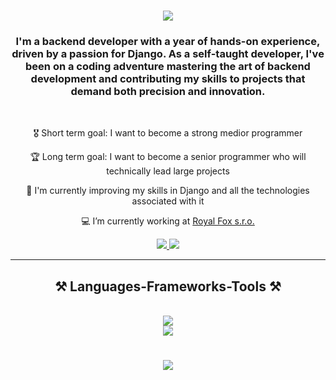 <h1 align="center">
    <img src="https://readme-typing-svg.herokuapp.com/?font=Righteous&size=35&center=true&vCenter=true&width=500&height=70&duration=4000&lines=Hi+There!+👋;+I'm+Adrián+Horváth!;" />
</h1>

<h3 align="center">I'm a backend developer with a year of hands-on experience, driven by a passion for Django.  As a self-taught developer, I've been on a coding adventure mastering the art of backend development and contributing my skills to projects that demand both precision and innovation.</h3>

<br/>

<div align="center">
 
🎖️ Short term goal: I want to become a strong medior programmer
 
🏆 Long term goal: I want to become a senior programmer who will technically lead large projects

🌱 I'm currently improving my skills in Django and all the technologies associated with it

💻 I’m currently working at <a href="https://www.royal-fox.cz/"> Royal Fox s.r.o. </a>
 
 </div>
 
<div align="center"> 
  <a href="mailto:adrian.horvath.ah8@gmail.com">
    <img src="https://img.shields.io/badge/Gmail-333333?style=for-the-badge&logo=gmail&logoColor=red" />
  </a>
  <a href="https://www.linkedin.com/in/adrian-horvath" target="_blank">
    <img src="https://img.shields.io/badge/LinkedIn-0077B5?style=for-the-badge&logo=linkedin&logoColor=white" target="_blank" />
  </a>
</div>

 <hr/>
 
<h2 align="center">⚒️ Languages-Frameworks-Tools ⚒️</h2>
<br/>
<div align="center">
    <img src="https://skillicons.dev/icons?i=python,django,postgres,github,vscode,aws,postman" /><br>
    <img src="https://skillicons.dev/icons?i=javascript,html,css,figma,git" /><br>
</div>
 <h1></h1>
<h3 align="center">
    <img src="https://readme-typing-svg.herokuapp.com/?font=Righteous&size=25&center=true&vCenter=true&width=500&height=70&duration=4000&lines=Thanks+for+visiting!+✌️;+Shoot+me+a+message+on+email!;I'm+always+down+to+collab+:)">
</h3>

<br/>
